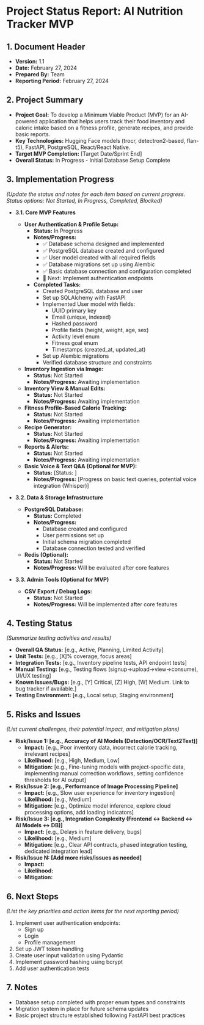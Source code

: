 # Project Status Report: AI Nutrition Tracker MVP

## 1. Document Header

*   **Version:** 1.1
*   **Date:** February 27, 2024
*   **Prepared By:** Team
*   **Reporting Period:** February 27, 2024

## 2. Project Summary

*   **Project Goal:** To develop a Minimum Viable Product (MVP) for an AI-powered application that helps users track their food inventory and caloric intake based on a fitness profile, generate recipes, and provide basic reports.
*   **Key Technologies:** Hugging Face models (trocr, detectron2-based, flan-t5), FastAPI, PostgreSQL, React/React Native.
*   **Target MVP Completion:** [Target Date/Sprint End]
*   **Overall Status:** In Progress - Initial Database Setup Complete

## 3. Implementation Progress

*(Update the status and notes for each item based on current progress. Status options: Not Started, In Progress, Completed, Blocked)*

*   **3.1. Core MVP Features**
    *   **User Authentication & Profile Setup:**
        *   **Status:** In Progress
        *   **Notes/Progress:** 
            * ✅ Database schema designed and implemented
            * ✅ PostgreSQL database created and configured
            * ✅ User model created with all required fields
            * ✅ Database migrations set up using Alembic
            * ✅ Basic database connection and configuration completed
            * 🔄 Next: Implement authentication endpoints
        *   **Completed Tasks:**
            * Created PostgreSQL database and user
            * Set up SQLAlchemy with FastAPI
            * Implemented User model with fields:
                * UUID primary key
                * Email (unique, indexed)
                * Hashed password
                * Profile fields (height, weight, age, sex)
                * Activity level enum
                * Fitness goal enum
                * Timestamps (created_at, updated_at)
            * Set up Alembic migrations
            * Verified database structure and constraints
    *   **Inventory Ingestion via Image:**
        *   **Status:** Not Started
        *   **Notes/Progress:** Awaiting implementation
    *   **Inventory View & Manual Edits:**
        *   **Status:** Not Started
        *   **Notes/Progress:** Awaiting implementation
    *   **Fitness Profile-Based Calorie Tracking:**
        *   **Status:** Not Started
        *   **Notes/Progress:** Awaiting implementation
    *   **Recipe Generator:**
        *   **Status:** Not Started
        *   **Notes/Progress:** Awaiting implementation
    *   **Reports & Alerts:**
        *   **Status:** Not Started
        *   **Notes/Progress:** Awaiting implementation
    *   **Basic Voice & Text Q&A (Optional for MVP):**
        *   **Status:** [Status: ]
        *   **Notes/Progress:** [Progress on basic text queries, potential voice integration (Whisper)]

*   **3.2. Data & Storage Infrastructure**
    *   **PostgreSQL Database:**
        *   **Status:** Completed
        *   **Notes/Progress:** 
            * Database created and configured
            * User permissions set up
            * Initial schema migration completed
            * Database connection tested and verified
    *   **Redis (Optional):**
        *   **Status:** Not Started
        *   **Notes/Progress:** Will be evaluated after core features

*   **3.3. Admin Tools (Optional for MVP)**
    *   **CSV Export / Debug Logs:**
        *   **Status:** Not Started
        *   **Notes/Progress:** Will be implemented after core features

## 4. Testing Status

*(Summarize testing activities and results)*

*   **Overall QA Status:** [e.g., Active, Planning, Limited Activity]
*   **Unit Tests:** [e.g., [X]% coverage, focus areas]
*   **Integration Tests:** [e.g., Inventory pipeline tests, API endpoint tests]
*   **Manual Testing:** [e.g., Testing flows (signup->upload->view->consume), UI/UX testing]
*   **Known Issues/Bugs:** [e.g., [Y] Critical, [Z] High, [W] Medium. Link to bug tracker if available.]
*   **Testing Environment:** [e.g., Local setup, Staging environment]

## 5. Risks and Issues

*(List current challenges, their potential impact, and mitigation plans)*

*   **Risk/Issue 1: [e.g., Accuracy of AI Models (Detection/OCR/Text2Text)]**
    *   **Impact:** [e.g., Poor inventory data, incorrect calorie tracking, irrelevant recipes]
    *   **Likelihood:** [e.g., High, Medium, Low]
    *   **Mitigation:** [e.g., Fine-tuning models with project-specific data, implementing manual correction workflows, setting confidence thresholds for AI output]
*   **Risk/Issue 2: [e.g., Performance of Image Processing Pipeline]**
    *   **Impact:** [e.g., Slow user experience for inventory ingestion]
    *   **Likelihood:** [e.g., Medium]
    *   **Mitigation:** [e.g., Optimize model inference, explore cloud processing options, add loading indicators]
*   **Risk/Issue 3: [e.g., Integration Complexity (Frontend <-> Backend <-> AI Models <-> DB)]**
    *   **Impact:** [e.g., Delays in feature delivery, bugs]
    *   **Likelihood:** [e.g., Medium]
    *   **Mitigation:** [e.g., Clear API contracts, phased integration testing, dedicated integration lead]
*   **Risk/Issue N: [Add more risks/issues as needed]**
    *   **Impact:**
    *   **Likelihood:**
    *   **Mitigation:**

## 6. Next Steps

*(List the key priorities and action items for the next reporting period)*

1.  Implement user authentication endpoints:
    * Sign up
    * Login
    * Profile management
2.  Set up JWT token handling
3.  Create user input validation using Pydantic
4.  Implement password hashing using bcrypt
5.  Add user authentication tests

## 7. Notes

* Database setup completed with proper enum types and constraints
* Migration system in place for future schema updates
* Basic project structure established following FastAPI best practices


